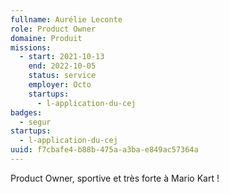 ```yaml
---
fullname: Aurélie Leconte
role: Product Owner
domaine: Produit
missions:
  - start: 2021-10-13
    end: 2022-10-05
    status: service
    employer: Octo
    startups:
      - l-application-du-cej
badges:
  - segur
startups:
  - l-application-du-cej
uuid: f7cbafe4-b88b-475a-a3ba-e849ac57364a
---
```

Product Owner, sportive et très forte à Mario Kart !